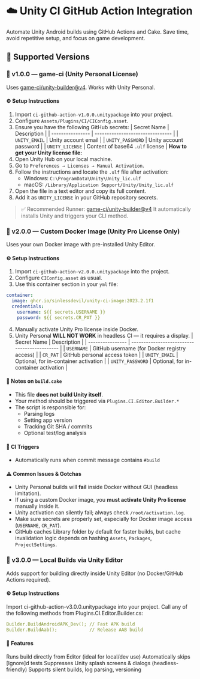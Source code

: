 # ☁️ Unity CI GitHub Action Integration
Automate Unity Android builds using GitHub Actions and Cake. Save time, avoid repetitive setup, and focus on game development.



## 🔀 Supported Versions



### 🔹 v1.0.0 — game-ci (Unity Personal License)
Uses [game-ci/unity-builder@v4](https://github.com/game-ci/unity-builder). Works with Unity Personal.
#### ⚙️ Setup Instructions
1. Import `ci-github-action-v1.0.0.unitypackage` into your project.
2. Configure `Assets/Plugins/CI/CIConfig.asset`.
3. Ensure you have the following GitHub secrets:
| Secret Name      | Description                      |
| ---------------- | -------------------------------- |
| `UNITY_EMAIL`    | Unity account email              |
| `UNITY_PASSWORD` | Unity account password           |
| `UNITY_LICENSE`  | Content of base64 `.ulf` license |
**How to get your Unity license file:**
1. Open Unity Hub on your local machine.
2. Go to `Preferences → Licenses → Manual Activation`.
3. Follow the instructions and locate the `.ulf` file after activation:
   * Windows: `C:\ProgramData\Unity\Unity_lic.ulf`
   * macOS: `/Library/Application Support/Unity/Unity_lic.ulf`
4. Open the file in a text editor and copy its full content.
5. Add it as `UNITY_LICENSE` in your GitHub repository secrets.
> ✅ Recommended Runner: [game-ci/unity-builder@v4](https://github.com/game-ci/unity-builder)
> It automatically installs Unity and triggers your CLI method.



### 🔹 v2.0.0 — Custom Docker Image (Unity Pro License Only)
Uses your own Docker image with pre-installed Unity Editor.
#### ⚙️ Setup Instructions
1. Import `ci-github-action-v2.0.0.unitypackage` into the project.
2. Configure `CIConfig.asset` as usual.
3. Use this container section in your `yml` file:
```yaml
container:
  image: ghcr.io/sinlessdevil/unity-ci-image:2023.2.1f1
  credentials:
    username: ${{ secrets.USERNAME }}
    password: ${{ secrets.CR_PAT }}
```
4. Manually activate Unity Pro license inside Docker.
5. Unity Personal **WILL NOT WORK** in headless CI — it requires a display.
| Secret Name      | Description                                  |
| ---------------- | -------------------------------------------- |
| `USERNAME`       | GitHub username (for Docker registry access) |
| `CR_PAT`         | GitHub personal access token                 |
| `UNITY_EMAIL`    | Optional, for in-container activation        |
| `UNITY_PASSWORD` | Optional, for in-container activation        |
#### 🧪 Notes on `build.cake`
* This file **does not build Unity itself**.
* Your method should be triggered via `Plugins.CI.Editor.Builder.*`
* The script is responsible for:
  * Parsing logs
  * Setting app version
  * Tracking Git SHA / commits
  * Optional test/log analysis
#### 🔁 CI Triggers
* Automatically runs when commit message contains `#build`
#### ⚠️ Common Issues & Gotchas
* Unity Personal builds will **fail** inside Docker without GUI (headless limitation).
* If using a custom Docker image, you **must activate Unity Pro license** manually inside it.
* Unity activation can silently fail; always check `/root/activation.log`.
* Make sure secrets are properly set, especially for Docker image access (`USERNAME`, `CR_PAT`).
* GitHub caches Library folder by default for faster builds, but cache invalidation logic depends on hashing `Assets`, `Packages`, `ProjectSettings`.



### 🔹 v3.0.0 — Local Builds via Unity Editor
Adds support for building directly inside Unity Editor (no Docker/GitHub Actions required).
#### ⚙️ Setup Instructions
Import ci-github-action-v3.0.0.unitypackage into your project.
Call any of the following methods from Plugins.CI.Editor.Builder.cs:
```yaml
Builder.BuildAndroidAPK_Dev(); // Fast APK build
Builder.BuildAab();            // Release AAB build
```
#### 🧪 Features
Runs build directly from Editor (ideal for local/dev use)
Automatically skips [Ignore]d tests
Suppresses Unity splash screens & dialogs (headless-friendly)
Supports silent builds, log parsing, versioning
